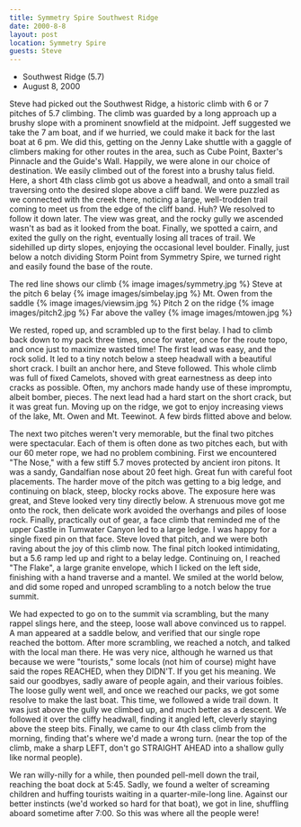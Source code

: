 ```yaml
---
title: Symmetry Spire Southwest Ridge
date: 2000-8-8
layout: post
location: Symmetry Spire
guests: Steve
---
```


* Southwest Ridge (5.7)
* August 8, 2000

Steve had picked out the Southwest Ridge, a historic climb with 6 or 7
pitches of 5.7 climbing.  The climb was guarded by a long approach up
a brushy slope with a prominent snowfield at the midpoint. Jeff
suggested we take the 7 am boat, and if we hurried, we could make it
back for the last boat at 6 pm. We did this, getting on the Jenny Lake
shuttle with a gaggle of climbers making for other routes in the area,
such as Cube Point, Baxter's Pinnacle and the Guide's Wall. Happily,
we were alone in our choice of destination. We easily climbed out of
the forest into a brushy talus field. Here, a short 4th class climb
got us above a headwall, and onto a small trail traversing onto the
desired slope above a cliff band.  We were puzzled as we connected
with the creek there, noticing a large, well-trodden trail coming to
meet us from the edge of the cliff band. Huh? We resolved to follow it
down later. The view was great, and the rocky gully we ascended wasn't
as bad as it looked from the boat. Finally, we spotted a cairn, and
exited the gully on the right, eventually losing all traces of
trail. We sidehilled up dirty slopes, enjoying the occasional level
boulder. Finally, just below a notch dividing Storm Point from
Symmetry Spire, we turned right and easily found the base of the
route.


The red line shows our climb
{% image images/symmetry.jpg %}
Steve at the pitch 6 belay
{% image images/simbelay.jpg %}
Mt. Owen from the saddle
{% image images/viewsim.jpg %}
Pitch 2 on the ridge
{% image images/pitch2.jpg %}
Far above the valley
{% image images/mtowen.jpg %}


We rested, roped up, and scrambled up to the first belay.  I had to
climb back down to my pack three times, once for water, once for the
route topo, and once just to maximize wasted time! The first lead was
easy, and the rock solid. It led to a tiny notch below a steep
headwall with a beautiful short crack. I built an anchor here, and
Steve followed. This whole climb was full of fixed Camelots, shoved
with great earnestness as deep into cracks as possible. Often, my
anchors made handy use of these impromptu, albeit bomber, pieces. The
next lead had a hard start on the short crack, but it was great
fun. Moving up on the ridge, we got to enjoy increasing views of the
lake, Mt. Owen and Mt. Teewinot. A few birds flitted above and below.


The next two pitches weren't very memorable, but the final two pitches
were spectacular.  Each of them is often done as two pitches each, but
with our 60 meter rope, we had no problem combining. First we
encountered "The Nose," with a few stiff 5.7 moves protected by
ancient iron pitons. It was a sandy, Gandalfian nose about 20 feet
high. Great fun with careful foot placements. The harder move of the
pitch was getting to a big ledge, and continuing on black, steep,
blocky rocks above. The exposure here was great, and Steve looked very
tiny directly below. A strenuous move got me onto the rock, then
delicate work avoided the overhangs and piles of loose rock. Finally,
practically out of gear, a face climb that reminded me of the upper
Castle in Tumwater Canyon led to a large ledge. I was happy for a
single fixed pin on that face. Steve loved that pitch, and we were
both raving about the joy of this climb now. The final pitch looked
intimidating, but a 5.6 ramp led up and right to a belay
ledge. Continuing on, I reached "The Flake", a large granite
envelope, which I licked on the left side, finishing with a hand
traverse and a mantel. We smiled at the world below, and did some
roped and unroped scrambling to a notch below the true summit.



We had expected to go on to the summit via scrambling, but the many
rappel slings here, and the steep, loose wall above convinced us to
rappel. A man appeared at a saddle below, and verified that our single
rope reached the bottom. After more scrambling, we reached a notch,
and talked with the local man there. He was very nice, although he
warned us that because we were "tourists," some locals (not him of
course) might have said the ropes REACHED, when they DIDN'T. If you
get his meaning. We said our goodbyes, sadly aware of people again,
and their various foibles. The loose gully went well, and once we
reached our packs, we got some resolve to make the last boat. This
time, we followed a wide trail down. It was just above the gully we
climbed up, and much better as a descent. We followed it over the
cliffy headwall, finding it angled left, cleverly staying above the
steep bits. Finally, we came to our 4th class climb from the morning,
finding that's where we'd made a wrong turn.  (near the top of the
climb, make a sharp LEFT, don't go STRAIGHT AHEAD into a shallow gully
like normal people).



We ran willy-nilly for a while, then pounded pell-mell down the trail,
reaching the boat dock at 5:45. Sadly, we found a welter of screaming
children and huffing tourists waiting in a quarter-mile-long
line. Against our better instincts (we'd worked so hard for that
boat), we got in line, shuffling aboard sometime after 7:00. So this
was where all the people were!



